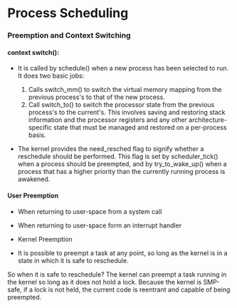 # Process Scheduling

### Preemption and Context Switching
#### context switch(): 
* It is called by schedule() when a new process has been selected to run. It does two basic jobs:
	1. Calls switch_mm() to switch the virtual memory mapping from the previous process's to that of the new process.
  	2. Call switch_to() to switch the processor state from the previous process's to the current's. This involves saving and restoring stack information and the processor registers and any other architecture-specific state that must be managed and restored on a per-process basis.
  
* The kernel provides the need_resched flag to signify whether a reschedule should be performed.
This flag is set by scheduler_tick() when a process should be preempted, and by try_to_wake_up() when a process that has a higher priority than the currently running process is awakened.

#### User Preemption
* When returning to user-space from a system call
* When returning to user-space form an interrupt handler
	
* Kernel Preemption
* It is possible to preempt a task at any point, so long as the kernel is in a state in which it is safe to reschedule.

So when it is safe to reschedule? The kernel can preempt a task running in the kernel so long as it does not hold a lock. Because the kernel is SMP-safe, if a lock is not held, the current code is reentrant and capable of being preempted.
